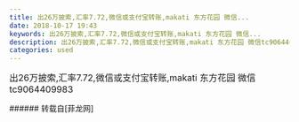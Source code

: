 ```yaml
---
title: 出26万披索,汇率7.72,微信或支付宝转账,makati 东方花园 微信...
date: 2018-10-17 19:43
keywords: 出26万披索,汇率7.72,微信或支付宝转账,makati 东方花园 微信...
description: 出26万披索,汇率7.72,微信或支付宝转账,makati 东方花园 微信tc9064409983
categories: used
---
```

<td class="t_f" id="postmessage_2067888">

<font style="font-size:16px">出26万披索,汇率7.72,微信或支付宝转账,makati 东方花园 微信tc9064409983</font><br/>
</td>
###### 转载自[菲龙网]